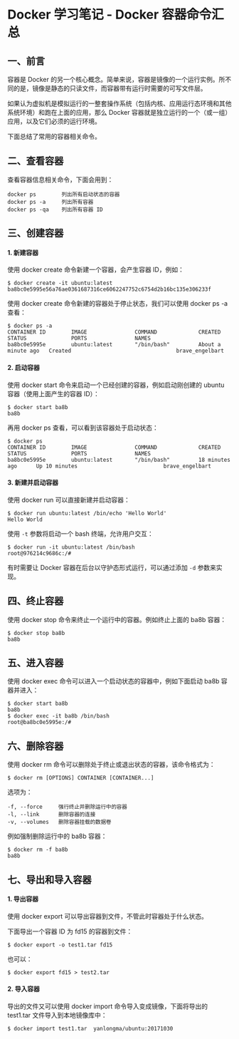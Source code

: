 # Docker 学习笔记 - Docker 容器命令汇总


## 一、前言

容器是 Docker 的另一个核心概念。简单来说，容器是镜像的一个运行实例。所不同的是，镜像是静态的只读文件，而容器带有运行时需要的可写文件层。

如果认为虚拟机是模拟运行的一整套操作系统（包括内核、应用运行态环境和其他系统环境）和跑在上面的应用，那么 Docker 容器就是独立运行的一个（或一组）应用，以及它们必须的运行环境。

下面总结了常用的容器相关命令。


## 二、查看容器

查看容器信息相关命令，下面会用到：
```
docker ps        列出所有启动状态的容器
docker ps -a     列出所有容器
docker ps -qa    列出所有容器 ID
```


## 三、创建容器

#### 1. 新建容器

使用 docker create 命令新建一个容器，会产生容器 ID，例如：
```
$ docker create -it ubuntu:latest
ba8bc0e5995e56a76ae0361687316ce6062247752c6754d2b16bc135e306233f
```

使用 docker create 命令新建的容器处于停止状态，我们可以使用 docker ps -a 查看：
```
$ docker ps -a
CONTAINER ID        IMAGE               COMMAND             CREATED              STATUS              PORTS               NAMES
ba8bc0e5995e        ubuntu:latest       "/bin/bash"         About a minute ago   Created                                 brave_engelbart 
```

#### 2. 启动容器

使用 docker start 命令来启动一个已经创建的容器，例如启动刚创建的 ubuntu 容器（使用上面产生的容器 ID）：
```
$ docker start ba8b
ba8b
```

再用 docker ps 查看，可以看到该容器处于启动状态：
```
$ docker ps
CONTAINER ID        IMAGE               COMMAND             CREATED             STATUS              PORTS               NAMES
ba8bc0e5995e        ubuntu:latest       "/bin/bash"         18 minutes ago      Up 10 minutes                           brave_engelbart
```

#### 3. 新建并启动容器

使用 docker run 可以直接新建并启动容器：
```
$ docker run ubuntu:latest /bin/echo 'Hello World'
Hello World
```

使用 `-t` 参数将启动一个 bash 终端，允许用户交互：
```
$ docker run -it ubuntu:latest /bin/bash
root@976214c9686c:/#
```

有时需要让 Docker 容器在后台以守护态形式运行，可以通过添加 `-d` 参数来实现。


## 四、终止容器

使用 docker stop 命令来终止一个运行中的容器。例如终止上面的 ba8b 容器：
```
$ docker stop ba8b
ba8b
```


## 五、进入容器

使用 docker exec 命令可以进入一个启动状态的容器中，例如下面启动 ba8b 容器并进入：
```
$ docker start ba8b
ba8b
$ docker exec -it ba8b /bin/bash
root@ba8bc0e5995e:/# 
```


## 六、删除容器

使用 docker rm 命令可以删除处于终止或退出状态的容器，该命令格式为：
```
$ docker rm [OPTIONS] CONTAINER [CONTAINER...]
```

选项为：
```
-f, --force     强行终止并删除运行中的容器
-l, --link      删除容器的连接
-v, --volumes   删除容器挂载的数据卷
```

例如强制删除运行中的 ba8b 容器：
```
$ docker rm -f ba8b
ba8b
```


## 七、导出和导入容器

#### 1. 导出容器

使用 docker export 可以导出容器到文件，不管此时容器处于什么状态。

下面导出一个容器 ID 为 fd15 的容器到文件：
```
$ docker export -o test1.tar fd15
```

也可以：
```
$ docker export fd15 > test2.tar
```

#### 2. 导入容器

导出的文件又可以使用 docker import 命令导入变成镜像，下面将导出的 test1.tar 文件导入到本地镜像库中：
```
$ docker import test1.tar  yanlongma/ubuntu:20171030
```

